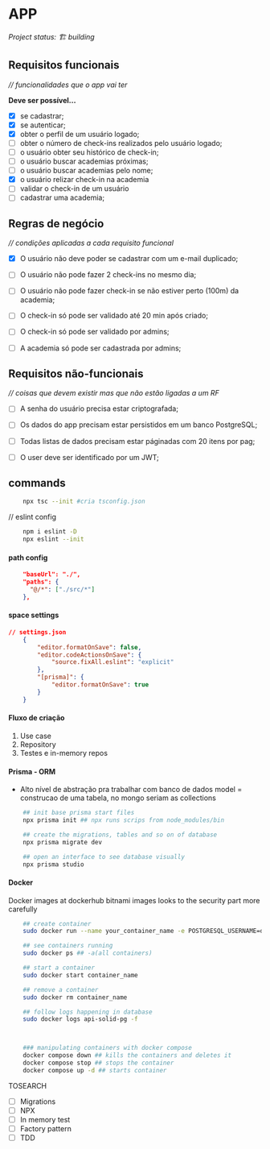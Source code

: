 # APP

*Project status: 🏗️ building*

## Requisitos funcionais
*// funcionalidades que o app vai ter*

**Deve ser possível...**
- [X] se cadastrar;
- [X] se autenticar;
- [X] obter o perfil de um usuário logado;
- [ ] obter o número de check-ins realizados pelo usuário logado;
- [ ] o usuário obter seu histórico de check-in;
- [ ] o usuário buscar academias próximas;
- [ ] o usuário buscar academias pelo nome;
- [X] o usuário relizar check-in na academia
- [ ] validar o check-in de um usuário
- [ ] cadastrar uma academia;

## Regras de negócio
*// condições aplicadas a cada requisito funcional*

- [x] O usuário não deve poder se cadastrar com um e-mail duplicado;
- [ ] O usuário não pode fazer 2 check-ins no mesmo dia;
- [ ] O usuário não pode fazer check-in se não estiver perto (100m) da academia;
- [ ] O check-in só pode ser validado até 20 min após criado;
- [ ] O check-in só pode ser validado por admins;
- [ ] A academia só pode ser cadastrada por admins;


## Requisitos não-funcionais
*// coisas que devem existir mas que não estão ligadas a um RF*
- [ ] A senha do usuário precisa estar criptografada;
- [ ] Os dados do app precisam estar persistidos em um banco PostgreSQL;
- [ ] Todas listas de dados precisam estar páginadas com 20 itens por pag;
- [ ] O user deve ser identificado por um JWT;


## commands
```bash
    npx tsc --init #cria tsconfig.json
```
// eslint config
```bash
    npm i eslint -D
    npx eslint --init
```
#### path config
```json
    "baseUrl": "./",                                  
    "paths": {
      "@/*": ["./src/*"]
    },  
```

#### space settings 
```json
// settings.json
    {
        "editor.formatOnSave": false,
        "editor.codeActionsOnSave": {
            "source.fixAll.eslint": "explicit"
        },
        "[prisma]": {
            "editor.formatOnSave": true
        }
    }
```

#### Fluxo de criação
1. Use case
2. Repository
3. Testes e in-memory repos

#### Prisma - ORM
- Alto nível de abstração pra trabalhar com banco de dados
model = construcao de uma tabela, no mongo seriam as collections
```bash
    ## init base prisma start files
    npx prisma init ## npx runs scrips from node_modules/bin

    ## create the migrations, tables and so on of database
    npx prisma migrate dev

    ## open an interface to see database visually
    npx prisma studio

```

#### Docker
Docker images at dockerhub
bitnami images looks to the security part more carefully

```bash
    ## create container
    sudo docker run --name your_container_name -e POSTGRESQL_USERNAME=db_username -e POSTGRESQL_PASSWORD=password -e POSTGRESQL_DATABASE=db_name -p 5432:5432 bitnami/postgresql 

    ## see containers running
    sudo docker ps ## -a(all containers)

    ## start a container
    sudo docker start container_name

    ## remove a container
    sudo docker rm container_name

    ## follow logs happening in database
    sudo docker logs api-solid-pg -f



    ### manipulating containers with docker compose
    docker compose down ## kills the containers and deletes it
    docker compose stop ## stops the container
    docker compose up -d ## starts container

```

TOSEARCH
- [ ] Migrations
- [ ] NPX
- [ ] In memory test
- [ ] Factory pattern
- [ ] TDD
